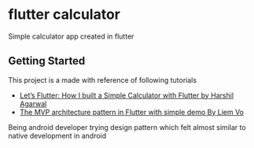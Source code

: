 # flutter calculator

Simple calculator app created in flutter

## Getting Started

This project is a made with reference of following tutorials
- [Let’s Flutter: How I built a Simple Calculator with Flutter by Harshil Agarwal](https://medium.com/@harshil1712/lets-flutter-how-i-built-a-simple-calculator-with-flutter-41410b76a1aa)
- [The MVP architecture pattern in Flutter with simple demo By Liem Vo](https://medium.com/flutterpub/the-mvp-architecture-pattern-in-flutter-with-simple-demo-65ab3282c54b)

Being android developer trying design pattern which felt almost similar to native development in android

